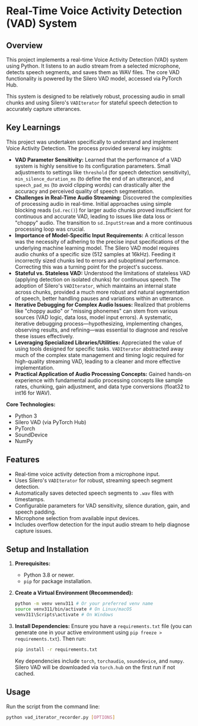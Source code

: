 # Real-Time Voice Activity Detection (VAD) System

## Overview

This project implements a real-time Voice Activity Detection (VAD) system using Python. It listens to an audio stream from a selected microphone, detects speech segments, and saves them as WAV files. The core VAD functionality is powered by the Silero VAD model, accessed via PyTorch Hub.

This system is designed to be relatively robust, processing audio in small chunks and using Silero's `VADIterator` for stateful speech detection to accurately capture utterances.

## Key Learnings

This project was undertaken specifically to understand and implement Voice Activity Detection. The process provided several key insights:

* **VAD Parameter Sensitivity:** Learned that the performance of a VAD system is highly sensitive to its configuration parameters. Small adjustments to settings like `threshold` (for speech detection sensitivity), `min_silence_duration_ms` (to define the end of an utterance), and `speech_pad_ms` (to avoid clipping words) can drastically alter the accuracy and perceived quality of speech segmentation.
* **Challenges in Real-Time Audio Streaming:** Discovered the complexities of processing audio in real-time. Initial approaches using simple blocking reads (`sd.rec()`) for larger audio chunks proved insufficient for continuous and accurate VAD, leading to issues like data loss or "choppy" audio. The transition to `sd.InputStream` and a more continuous processing loop was crucial.
* **Importance of Model-Specific Input Requirements:** A critical lesson was the necessity of adhering to the precise input specifications of the underlying machine learning model. The Silero VAD model requires audio chunks of a specific size (512 samples at 16kHz). Feeding it incorrectly sized chunks led to errors and suboptimal performance. Correcting this was a turning point for the project's success.
* **Stateful vs. Stateless VAD:** Understood the limitations of stateless VAD (applying detection on isolated chunks) for continuous speech. The adoption of Silero's `VADIterator`, which maintains an internal state across chunks, provided a much more robust and natural segmentation of speech, better handling pauses and variations within an utterance.
* **Iterative Debugging for Complex Audio Issues:** Realized that problems like "choppy audio" or "missing phonemes" can stem from various sources (VAD logic, data loss, model input errors). A systematic, iterative debugging process—hypothesizing, implementing changes, observing results, and refining—was essential to diagnose and resolve these issues effectively.
* **Leveraging Specialized Libraries/Utilities:** Appreciated the value of using tools designed for specific tasks. `VADIterator` abstracted away much of the complex state management and timing logic required for high-quality streaming VAD, leading to a cleaner and more effective implementation.
* **Practical Application of Audio Processing Concepts:** Gained hands-on experience with fundamental audio processing concepts like sample rates, chunking, gain adjustment, and data type conversions (float32 to int16 for WAV).


**Core Technologies:**
* Python 3
* Silero VAD (via PyTorch Hub)
* PyTorch
* SoundDevice
* NumPy

## Features

* Real-time voice activity detection from a microphone input.
* Uses Silero's `VADIterator` for robust, streaming speech segment detection.
* Automatically saves detected speech segments to `.wav` files with timestamps.
* Configurable parameters for VAD sensitivity, silence duration, gain, and speech padding.
* Microphone selection from available input devices.
* Includes overflow detection for the input audio stream to help diagnose capture issues.

## Setup and Installation

1.  **Prerequisites:**
    * Python 3.8 or newer.
    * `pip` for package installation.

2.  **Create a Virtual Environment (Recommended):**
    ```bash
    python -m venv venv311 # Or your preferred venv name
    source venv311/bin/activate # On Linux/macOS
    venv311\Scripts\activate # On Windows
    ```

3.  **Install Dependencies:**
    Ensure you have a `requirements.txt` file (you can generate one in your active environment using `pip freeze > requirements.txt`). Then run:
    ```bash
    pip install -r requirements.txt
    ```
    Key dependencies include `torch`, `torchaudio`, `sounddevice`, and `numpy`. Silero VAD will be downloaded via `torch.hub` on the first run if not cached.

## Usage

Run the script from the command line:

```bash
python vad_iterator_recorder.py [OPTIONS]